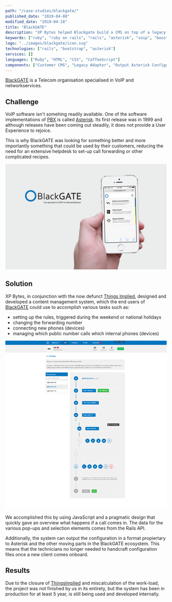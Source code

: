 ```yaml
---
path: "/case-studies/blackgate/"
published_date: "2019-04-08"
modified_date: "2019-04-18"
title: "BlackGATE"
description: "XP Bytes helped Blackgate build a CMS on top of a legacy system using Ruby on Rails, Bootstrap and custom scripts, initially to ease the workload of their technicians but quickly turning into an amazing tool for their end-users."
keywords: ["ruby", "ruby on rails", "rails", "asterisk", "voip", "boostrap"]
logo: "../images/blackgate/icon.svg"
technologies: ["rails", "bootstrap", "asterisk"]
services: []
languages: ["Ruby", "HTML", "CSS", "CoffeeScript"]
components: ["Customer CMS", "Legacy Adapter", "Output Asterisk Configuration"]
---
```


[BlackGATE][0] is a Telecom organisation specialised in VoIP and
networkservices.

## Challenge

VoIP software isn't somehing readily available. One of the software
implementations of [PBX][1] is called [Asterisk][2]. Its first release was in
1999 and although releases have been coming out steadily, it does not provide
a User Experience to rejoice.

This is why BlackGATE was looking for something better and more importantly
something that could be used by their customers, reducing the need for an
extensive helpdesk to set-up call forwarding or other complicated recipes.

![Mockup Mobile management of VoIP](../images/blackgate/mobile-mockup.png  "Mobile App companion")

## Solution

XP Bytes, in conjunction with the now defunct [Things Implied][3], designed and
developed a content management system, which the end users of [BlackGATE][0]
could use to accomplish various tasks such as:

- setting up the rules, triggered during the weekend or national holidays
- changing the forwarding number
- connecting new phones (devices)
- managing which public number calls which internal phones (devices)

![Recipe management for phone numbers](../images/blackgate/recipes.png  "Recipe: what happens when a call comes in?")

We accomplished this by using JavaScript and a pragmatic design that quickly
gave an overview what happens if a call comes in. The data for the various
pop-ups and selection elements comes from the Rails API.

Additionally, the system can output the configuration in a format propiertary
to Asterisk and the other moving parts in the BlackGATE ecosystem. This means
that the technicians no longer needed to handcraft configuration files once a
new client comes onboard.

## Results

Due to the closure of [ThingsImplied][3] and miscalculation of the work-load,
the project was not finished by us in its entirety, but the system has been in
production for at least 5 year, is still being used and developed internally.

[0]: https://blackgate.nl
[1]: https://en.wikipedia.org/wiki/Business_telephone_system#Private_branch_exchange
[2]: https://www.asterisk.org/
[3]: https://thingsimplied.com
